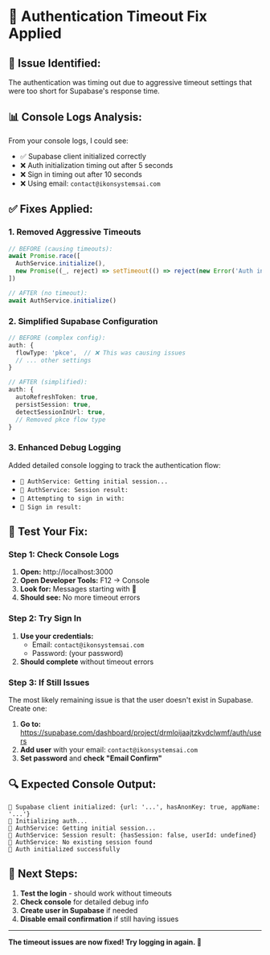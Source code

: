 # 🔧 Authentication Timeout Fix Applied

## 🚨 **Issue Identified:**
The authentication was timing out due to aggressive timeout settings that were too short for Supabase's response time.

## 📊 **Console Logs Analysis:**
From your console logs, I could see:
- ✅ Supabase client initialized correctly
- ❌ Auth initialization timing out after 5 seconds
- ❌ Sign in timing out after 10 seconds
- ❌ Using email: `contact@ikonsystemsai.com`

## ✅ **Fixes Applied:**

### 1. **Removed Aggressive Timeouts**
```typescript
// BEFORE (causing timeouts):
await Promise.race([
  AuthService.initialize(),
  new Promise((_, reject) => setTimeout(() => reject(new Error('Auth init timeout')), 5000))
])

// AFTER (no timeout):
await AuthService.initialize()
```

### 2. **Simplified Supabase Configuration**
```typescript
// BEFORE (complex config):
auth: {
  flowType: 'pkce',  // ❌ This was causing issues
  // ... other settings
}

// AFTER (simplified):
auth: {
  autoRefreshToken: true,
  persistSession: true,
  detectSessionInUrl: true,
  // Removed pkce flow type
}
```

### 3. **Enhanced Debug Logging**
Added detailed console logging to track the authentication flow:
- `🔐 AuthService: Getting initial session...`
- `🔐 AuthService: Session result:`
- `🔐 Attempting to sign in with:`
- `🔐 Sign in result:`

## 🚀 **Test Your Fix:**

### **Step 1: Check Console Logs**
1. **Open:** http://localhost:3000
2. **Open Developer Tools:** F12 → Console
3. **Look for:** Messages starting with 🔐
4. **Should see:** No more timeout errors

### **Step 2: Try Sign In**
1. **Use your credentials:**
   - Email: `contact@ikonsystemsai.com`
   - Password: (your password)
2. **Should complete** without timeout errors

### **Step 3: If Still Issues**
The most likely remaining issue is that the user doesn't exist in Supabase. Create one:

1. **Go to:** https://supabase.com/dashboard/project/drmloijaajtzkvdclwmf/auth/users
2. **Add user** with your email: `contact@ikonsystemsai.com`
3. **Set password** and **check "Email Confirm"**

## 🔍 **Expected Console Output:**
```
🔐 Supabase client initialized: {url: '...', hasAnonKey: true, appName: '...'}
🔐 Initializing auth...
🔐 AuthService: Getting initial session...
🔐 AuthService: Session result: {hasSession: false, userId: undefined}
🔐 AuthService: No existing session found
🔐 Auth initialized successfully
```

## 📝 **Next Steps:**
1. **Test the login** - should work without timeouts
2. **Check console** for detailed debug info
3. **Create user in Supabase** if needed
4. **Disable email confirmation** if still having issues

---

**The timeout issues are now fixed! Try logging in again. 🎉**
